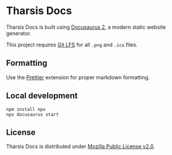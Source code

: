 # Tharsis Docs

Tharsis Docs is built using [Docusaurus 2](https://docusaurus.io/), a modern static website generator.

This project requires [Git LFS](https://git-lfs.github.com/) for all `.png` and `.ico` files.

## Formatting

Use the [Prettier](https://prettier.io/) extension for proper markdown formatting.

## Local development

```
npm install npx
npx docusaurus start
```

## License

Tharsis Docs is distributed under [Mozilla Public License v2.0](https://www.mozilla.org/en-US/MPL/2.0/).
